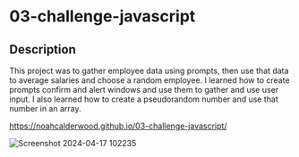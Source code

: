 # 03-challenge-javascript
## Description
This project was to gather employee data using prompts, then use that data to average salaries and choose a random employee. I learned how to create prompts confirm and alert windows and use them to gather and use user input. I also learned how to create a pseudorandom number and use that number in an array.

https://noahcalderwood.github.io/03-challenge-javascript/

![Screenshot 2024-04-17 102235](https://github.com/NoahCalderwood/03-challenge-javascript/assets/76232069/0d34cf9f-4662-4c8a-9963-f08d73c5e5af)
